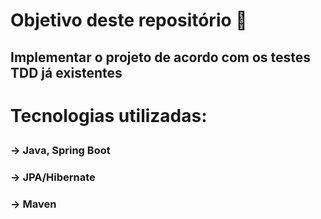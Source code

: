 <h1><p>Objetivo deste repositório 🧾<p></h1>
<h2><p>Implementar o projeto de acordo com os testes TDD já existentes</p></h2>


<h1><p>Tecnologias utilizadas: <p></h1>
<h3><p>-> Java, Spring Boot</p></h3>
<h3><p>-> JPA/Hibernate</p></h3>
<h3><p>-> Maven</p></h3>
